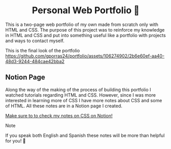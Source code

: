 <h1 align="center">Personal Web Portfolio 📓</h1> 

This is a two-page web portfolio of my own made from scratch only with HTML and CSS. The purpose of this project was to reinforce my knowledge in HTML and CSS and put into something useful like a portfolio with projects and ways to contact myself. 

This is the final look of the portfolio https://github.com/gporras24/portfolio/assets/106274902/2b6e60ef-aa40-48d3-9244-484cae42bba2

## **Notion Page**

Along the way of the making of the process of building this portfolio I watched tutorials regarding HTML and CSS. However, since I was more interested in learning more of CSS I have more notes about CSS and some of HTML. All these notes are in a Notion page I created. <br>

<a href="https://seasoned-pound-cb0.notion.site/CSS-423b43d8b8d14e98ab65f48c0d4affbc?pvs=4">Make sure to to check my notes on CSS on Notion!</a>

> [!NOTE]
> If you speak both English and Spanish these notes will be more than helpful for you! 🌟


